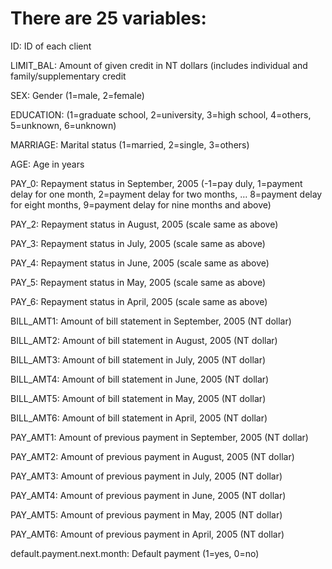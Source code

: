 # There are 25 variables:
<p>ID: ID of each client</p>
<p>LIMIT_BAL: Amount of given credit in NT dollars (includes individual and family/supplementary credit</p>
<p>SEX: Gender (1=male, 2=female)</p>
<p>EDUCATION: (1=graduate school, 2=university, 3=high school, 4=others, 5=unknown, 6=unknown)</p>
<p>MARRIAGE: Marital status (1=married, 2=single, 3=others)</p>
<p>AGE: Age in years</p>
<p>PAY_0: Repayment status in September, 2005 (-1=pay duly, 1=payment delay for one month, 2=payment delay for two months, … 8=payment delay for eight months, 9=payment delay for nine months and above)</p>
<p>PAY_2: Repayment status in August, 2005 (scale same as above)</p>
<p>PAY_3: Repayment status in July, 2005 (scale same as above)</p>
<p>PAY_4: Repayment status in June, 2005 (scale same as above)</p>
<p>PAY_5: Repayment status in May, 2005 (scale same as above)</p>
<p>PAY_6: Repayment status in April, 2005 (scale same as above)</p>
<p>BILL_AMT1: Amount of bill statement in September, 2005 (NT dollar)</p>
<p>BILL_AMT2: Amount of bill statement in August, 2005 (NT dollar)</p>
<p>BILL_AMT3: Amount of bill statement in July, 2005 (NT dollar)</p>
<p>BILL_AMT4: Amount of bill statement in June, 2005 (NT dollar)</p>
<p>BILL_AMT5: Amount of bill statement in May, 2005 (NT dollar)</p>
<p>BILL_AMT6: Amount of bill statement in April, 2005 (NT dollar)</p>
<p>PAY_AMT1: Amount of previous payment in September, 2005 (NT dollar)</p>
<p>PAY_AMT2: Amount of previous payment in August, 2005 (NT dollar)</p>
<p>PAY_AMT3: Amount of previous payment in July, 2005 (NT dollar)</p>
<p>PAY_AMT4: Amount of previous payment in June, 2005 (NT dollar)</p>
<p>PAY_AMT5: Amount of previous payment in May, 2005 (NT dollar)</p>
<p>PAY_AMT6: Amount of previous payment in April, 2005 (NT dollar)</p>
<p>default.payment.next.month: Default payment (1=yes, 0=no)</p>
